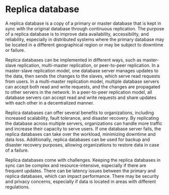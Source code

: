# Replica database 

A replica database is a copy of a primary or master database that is kept in sync with the original database through continuous replication. The purpose of a replica database is to improve data availability, accessibility, and reliability, especially in distributed systems where the primary database may be located in a different geographical region or may be subject to downtime or failure.

Replica databases can be implemented in different ways, such as master-slave replication, multi-master replication, or peer-to-peer replication. In a master-slave replication model, one database server manages updates to the data, then sends the changes to the slaves, which serve read requests from users. In a multi-master replication model, multiple database servers can accept both read and write requests, and the changes are propagated to other servers in the network. In a peer-to-peer replication model, all database servers can accept read and write requests and share updates with each other in a decentralized manner.

Replica databases can offer several benefits to organizations, including increased scalability, fault tolerance, and disaster recovery. By replicating the database across multiple servers, organizations can handle more traffic and increase their capacity to serve users. If one database server fails, the replica databases can take over the workload, minimizing downtime and data loss. Additionally, replica databases can be used for backup and disaster recovery purposes, allowing organizations to restore data in case of a failure.

Replica databases come with challenges. Keeping the replica databases in sync can be complex and resource-intensive, especially if there are frequent updates. There can be latency issues between the primary and replica databases, which can impact performance. There may be security and privacy concerns, especially if data is located in areas with different regulations.